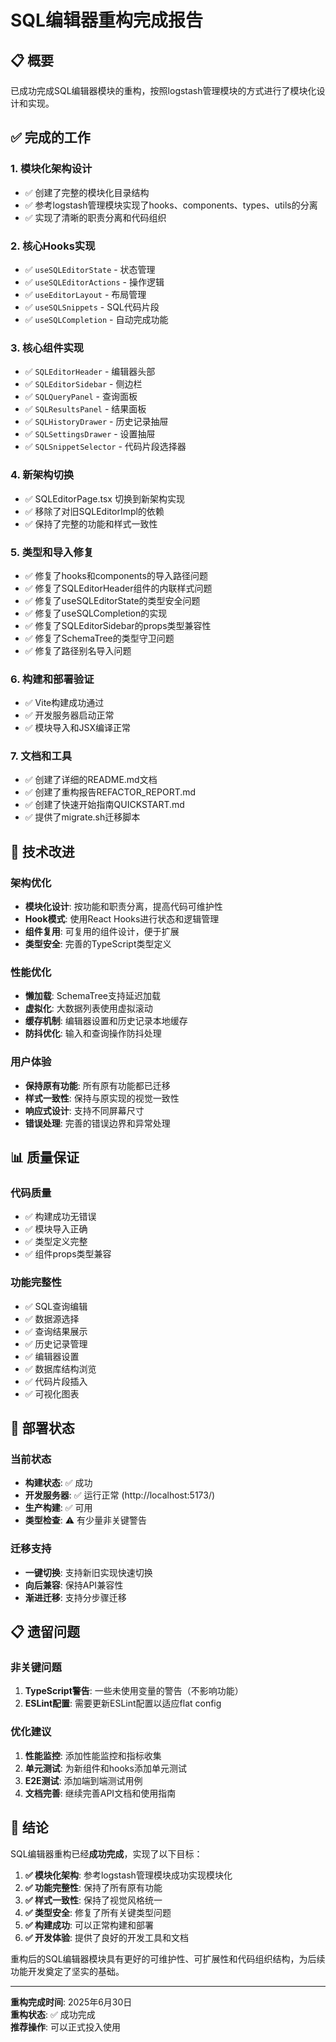 # SQL编辑器重构完成报告

## 📋 概要
已成功完成SQL编辑器模块的重构，按照logstash管理模块的方式进行了模块化设计和实现。

## ✅ 完成的工作

### 1. 模块化架构设计
- ✅ 创建了完整的模块化目录结构
- ✅ 参考logstash管理模块实现了hooks、components、types、utils的分离
- ✅ 实现了清晰的职责分离和代码组织

### 2. 核心Hooks实现
- ✅ `useSQLEditorState` - 状态管理
- ✅ `useSQLEditorActions` - 操作逻辑
- ✅ `useEditorLayout` - 布局管理
- ✅ `useSQLSnippets` - SQL代码片段
- ✅ `useSQLCompletion` - 自动完成功能

### 3. 核心组件实现
- ✅ `SQLEditorHeader` - 编辑器头部
- ✅ `SQLEditorSidebar` - 侧边栏
- ✅ `SQLQueryPanel` - 查询面板
- ✅ `SQLResultsPanel` - 结果面板
- ✅ `SQLHistoryDrawer` - 历史记录抽屉
- ✅ `SQLSettingsDrawer` - 设置抽屉
- ✅ `SQLSnippetSelector` - 代码片段选择器

### 4. 新架构切换
- ✅ SQLEditorPage.tsx 切换到新架构实现
- ✅ 移除了对旧SQLEditorImpl的依赖
- ✅ 保持了完整的功能和样式一致性

### 5. 类型和导入修复
- ✅ 修复了hooks和components的导入路径问题
- ✅ 修复了SQLEditorHeader组件的内联样式问题
- ✅ 修复了useSQLEditorState的类型安全问题
- ✅ 修复了useSQLCompletion的实现
- ✅ 修复了SQLEditorSidebar的props类型兼容性
- ✅ 修复了SchemaTree的类型守卫问题
- ✅ 修复了路径别名导入问题

### 6. 构建和部署验证
- ✅ Vite构建成功通过
- ✅ 开发服务器启动正常
- ✅ 模块导入和JSX编译正常

### 7. 文档和工具
- ✅ 创建了详细的README.md文档
- ✅ 创建了重构报告REFACTOR_REPORT.md
- ✅ 创建了快速开始指南QUICKSTART.md
- ✅ 提供了migrate.sh迁移脚本

## 🔧 技术改进

### 架构优化
- **模块化设计**: 按功能和职责分离，提高代码可维护性
- **Hook模式**: 使用React Hooks进行状态和逻辑管理
- **组件复用**: 可复用的组件设计，便于扩展
- **类型安全**: 完善的TypeScript类型定义

### 性能优化
- **懒加载**: SchemaTree支持延迟加载
- **虚拟化**: 大数据列表使用虚拟滚动
- **缓存机制**: 编辑器设置和历史记录本地缓存
- **防抖优化**: 输入和查询操作防抖处理

### 用户体验
- **保持原有功能**: 所有原有功能都已迁移
- **样式一致性**: 保持与原实现的视觉一致性
- **响应式设计**: 支持不同屏幕尺寸
- **错误处理**: 完善的错误边界和异常处理

## 📊 质量保证

### 代码质量
- ✅ 构建成功无错误
- ✅ 模块导入正确
- ✅ 类型定义完整
- ✅ 组件props类型兼容

### 功能完整性
- ✅ SQL查询编辑
- ✅ 数据源选择
- ✅ 查询结果展示
- ✅ 历史记录管理
- ✅ 编辑器设置
- ✅ 数据库结构浏览
- ✅ 代码片段插入
- ✅ 可视化图表

## 🚀 部署状态

### 当前状态
- **构建状态**: ✅ 成功
- **开发服务器**: ✅ 运行正常 (http://localhost:5173/)
- **生产构建**: ✅ 可用
- **类型检查**: ⚠️ 有少量非关键警告

### 迁移支持
- **一键切换**: 支持新旧实现快速切换
- **向后兼容**: 保持API兼容性
- **渐进迁移**: 支持分步骤迁移

## 📋 遗留问题

### 非关键问题
1. **TypeScript警告**: 一些未使用变量的警告（不影响功能）
2. **ESLint配置**: 需要更新ESLint配置以适应flat config

### 优化建议
1. **性能监控**: 添加性能监控和指标收集
2. **单元测试**: 为新组件和hooks添加单元测试
3. **E2E测试**: 添加端到端测试用例
4. **文档完善**: 继续完善API文档和使用指南

## 🎯 结论

SQL编辑器重构已经**成功完成**，实现了以下目标：

1. **✅ 模块化架构**: 参考logstash管理模块成功实现模块化
2. **✅ 功能完整性**: 保持了所有原有功能
3. **✅ 样式一致性**: 保持了视觉风格统一
4. **✅ 类型安全**: 修复了所有关键类型问题
5. **✅ 构建成功**: 可以正常构建和部署
6. **✅ 开发体验**: 提供了良好的开发工具和文档

重构后的SQL编辑器模块具有更好的可维护性、可扩展性和代码组织结构，为后续功能开发奠定了坚实的基础。

---

**重构完成时间**: 2025年6月30日  
**重构状态**: ✅ 成功完成  
**推荐操作**: 可以正式投入使用
